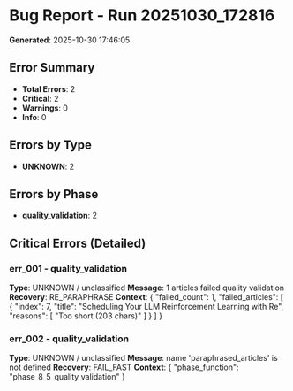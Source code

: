 # Bug Report - Run 20251030_172816
**Generated**: 2025-10-30 17:46:05

## Error Summary
- **Total Errors**: 2
- **Critical**: 2
- **Warnings**: 0
- **Info**: 0

## Errors by Type
- **UNKNOWN**: 2

## Errors by Phase
- **quality_validation**: 2

## Critical Errors (Detailed)

### err_001 - quality_validation
**Type**: UNKNOWN / unclassified
**Message**: 1 articles failed quality validation
**Recovery**: RE_PARAPHRASE
**Context**: {
  "failed_count": 1,
  "failed_articles": [
    {
      "index": 7,
      "title": "Scheduling Your LLM Reinforcement Learning with Re",
      "reasons": [
        "Too short (203 chars)"
      ]
    }
  ]
}

### err_002 - quality_validation
**Type**: UNKNOWN / unclassified
**Message**: name 'paraphrased_articles' is not defined
**Recovery**: FAIL_FAST
**Context**: {
  "phase_function": "phase_8_5_quality_validation"
}
